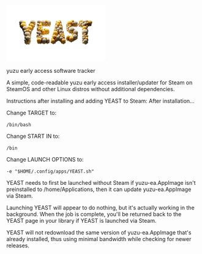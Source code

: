 <img src="https://raw.githubusercontent.com/styromaniac/YEAST/main/YEAST-hero.png" width="256">

yuzu early access software tracker

A simple, code-readable yuzu early access installer/updater for Steam on SteamOS and other Linux distros without additional dependencies.

Instructions after installing and adding YEAST to Steam:
After installation...

Change TARGET to:
```
/bin/bash
```
Change START IN to:
```
/bin
```
Change LAUNCH OPTIONS to:
```
-e "$HOME/.config/apps/YEAST.sh"
```

YEAST needs to first be launched without Steam if yuzu-ea.AppImage isn't preinstalled to /home/Applications, then it can update yuzu-ea.AppImage via Steam.

Launching YEAST will appear to do nothing, but it's actually working in the background. When the job is complete, you'll be returned back to the YEAST page in your library if YEAST is launched via Steam.

YEAST will not redownload the same version of yuzu-ea.AppImage that's already installed, thus using minimal bandwidth while checking for newer releases.
